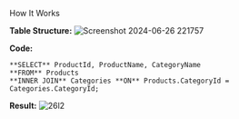 How It Works

**Table Structure:**
![Screenshot 2024-06-26 221757](https://github.com/Vijayananthperumal22/MY-SQL-Basics/assets/107705127/7c17a979-2a81-4fa1-866f-62dd51f6085e)

**Code:**
```
**SELECT** ProductId, ProductName, CategoryName
**FROM** Products
**INNER JOIN** Categories **ON** Products.CategoryId = Categories.CategoryId;
```

**Result:**
![26l2](https://github.com/Vijayananthperumal22/MY-SQL-Basics/assets/107705127/6b189c00-b04c-4665-8770-9728af85ae99)
